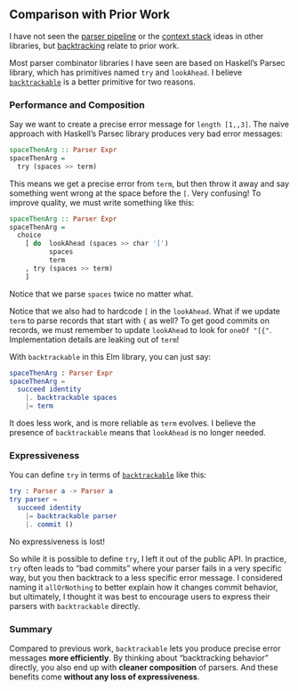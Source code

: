 ## Comparison with Prior Work

I have not seen the [parser pipeline][1] or the [context stack][2] ideas in other libraries, but [backtracking][3] relate to prior work.

[1]: README.md#parser-pipelines
[2]: README.md#tracking-context
[3]: README.md#backtracking

Most parser combinator libraries I have seen are based on Haskell’s Parsec library, which has primitives named `try` and `lookAhead`. I believe [`backtrackable`][backtrackable] is a better primitive for two reasons.

[backtrackable]: https://package.elm-lang.org/packages/elm/parser/latest/Parser#backtrackable


### Performance and Composition

Say we want to create a precise error message for `length [1,,3]`. The naive approach with Haskell’s Parsec library produces very bad error messages:

```haskell
spaceThenArg :: Parser Expr
spaceThenArg =
  try (spaces >> term)
```

This means we get a precise error from `term`, but then throw it away and say something went wrong at the space before the `[`. Very confusing! To improve quality, we must write something like this:

```haskell
spaceThenArg :: Parser Expr
spaceThenArg =
  choice
    [ do  lookAhead (spaces >> char '[')
          spaces
          term
    , try (spaces >> term)
    ]
```

Notice that we parse `spaces` twice no matter what.

Notice that we also had to hardcode `[` in the `lookAhead`. What if we update `term` to parse records that start with `{` as well? To get good commits on records, we must remember to update `lookAhead` to look for `oneOf "[{"`. Implementation details are leaking out of `term`!

With `backtrackable` in this Elm library, you can just say:

```elm
spaceThenArg : Parser Expr
spaceThenArg =
  succeed identity
    |. backtrackable spaces
    |= term
```

It does less work, and is more reliable as `term` evolves. I believe the presence of `backtrackable` means that `lookAhead` is no longer needed.


### Expressiveness

You can define `try` in terms of [`backtrackable`][backtrackable] like this:

```elm
try : Parser a -> Parser a
try parser =
  succeed identity
    |= backtrackable parser
    |. commit ()
```

No expressiveness is lost!

So while it is possible to define `try`, I left it out of the public API. In practice, `try` often leads to “bad commits” where your parser fails in a very specific way, but you then backtrack to a less specific error message. I considered naming it `allOrNothing` to better explain how it changes commit behavior, but ultimately, I thought it was best to encourage users to express their parsers with `backtrackable` directly.


### Summary

Compared to previous work, `backtrackable` lets you produce precise error messages **more efficiently**. By thinking about “backtracking behavior” directly, you also end up with **cleaner composition** of parsers. And these benefits come **without any loss of expressiveness**.
